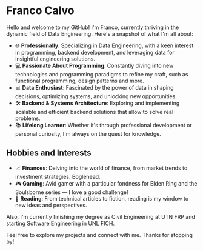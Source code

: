 # Franco Calvo

Hello and welcome to my GitHub! I'm Franco, currently thriving in the dynamic field of Data Engineering. Here's a snapshot of what I'm all about:

- 🌐 **Professionally**: Specializing in Data Engineering, with a keen interest in programming, backend development, and leveraging data for insightful engineering solutions.
- 💻 **Passionate About Programming**: Constantly diving into new technologies and programming paradigms to refine my craft, such as functional programming, design patterns and more.
- 📊 **Data Enthusiast**: Fascinated by the power of data in shaping decisions, optimizing systems, and unlocking new opportunities.
- 🛠 **Backend & Systems Architecture**: Exploring and implementing scalable and efficient backend solutions that allow to solve real problems.
- 📚 **Lifelong Learner**: Whether it's through professional development or personal curiosity, I'm always on the quest for knowledge.

## Hobbies and Interests
- 📈 **Finances**: Delving into the world of finance, from market trends to investment strategies. Boglehead.
- 🎮 **Gaming**: Avid gamer with a particular fondness for Elden Ring and the Soulsborne series — I love a good challenge!
- 📖 **Reading**: From technical articles to fiction, reading is my window to new ideas and perspectives.

Also, I'm currently finishing my degree as Civil Engineering at UTN FRP and starting Software Engineering in UNL FICH.

Feel free to explore my projects and connect with me. Thanks for stopping by!
